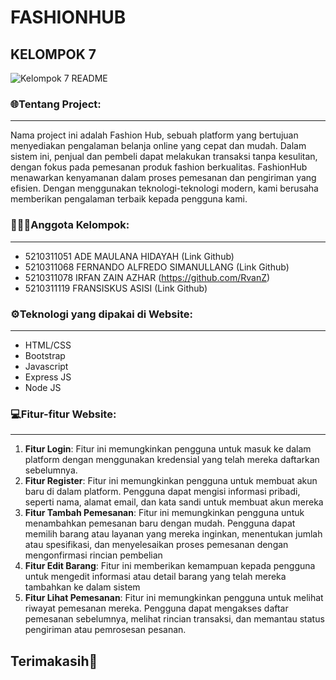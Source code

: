 # FASHIONHUB
## KELOMPOK 7

![Kelompok 7 README](https://github.com/RvanZ/project-akhir/assets/72004690/80651021-5db4-4be9-88a7-eb4ea86bd29d)



### 🌐Tentang Project:
----------------
Nama project ini adalah Fashion Hub, sebuah platform yang bertujuan  menyediakan pengalaman belanja online yang cepat dan mudah. Dalam sistem ini, penjual dan pembeli dapat melakukan transaksi tanpa kesulitan, dengan fokus pada pemesanan produk fashion berkualitas. FashionHub menawarkan kenyamanan dalam proses pemesanan dan pengiriman yang efisien. Dengan menggunakan teknologi-teknologi modern, kami berusaha memberikan pengalaman terbaik kepada pengguna kami.

### 👨🏻‍💻Anggota Kelompok:
----------------
- 5210311051 ADE MAULANA HIDAYAH (Link Github)
- 5210311068 FERNANDO ALFREDO SIMANULLANG (Link Github)
- 5210311078 IRFAN ZAIN AZHAR (https://github.com/RvanZ)
- 5210311119 FRANSISKUS ASISI (Link Github)

### ⚙️Teknologi yang dipakai di Website:
----------------
- HTML/CSS
- Bootstrap
- Javascript
- Express JS
- Node JS
  

### 💻Fitur-fitur Website:
----------------
1. **Fitur Login**: Fitur ini memungkinkan pengguna untuk masuk ke dalam platform dengan menggunakan kredensial yang telah mereka daftarkan sebelumnya.
2. **Fitur Register**: Fitur ini memungkinkan pengguna untuk membuat akun baru di dalam platform. Pengguna dapat mengisi informasi pribadi, seperti nama, alamat email, dan kata sandi untuk membuat akun mereka
3. **Fitur Tambah Pemesanan**: Fitur ini memungkinkan pengguna untuk menambahkan pemesanan baru dengan mudah. Pengguna dapat memilih barang atau layanan yang mereka inginkan, menentukan jumlah atau spesifikasi, dan menyelesaikan proses pemesanan dengan mengonfirmasi rincian pembelian
4. **Fitur Edit Barang**: Fitur ini memberikan kemampuan kepada pengguna untuk mengedit informasi atau detail barang yang telah mereka tambahkan ke dalam sistem
5. **Fitur Lihat Pemesanan**:  Fitur ini memungkinkan pengguna untuk melihat riwayat pemesanan mereka. Pengguna dapat mengakses daftar pemesanan sebelumnya, melihat rincian transaksi, dan memantau status pengiriman atau pemrosesan pesanan.

Terimakasih👋
-----------

